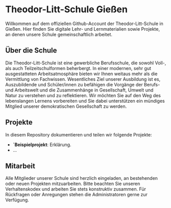 # Theodor-Litt-Schule Gießen
Willkommen auf dem offiziellen Github-Account der Theodor-Litt-Schule in Gießen. Hier finden Sie digitale Lehr- und Lernmaterialien sowie Projekte, an denen unsere Schule gemeinschaftlich arbeitet.

## Über die Schule
Die Theodor-Litt-Schule ist eine gewerbliche Berufsschule, die sowohl Voll-, als auch Teilzeitschulformen beherbergt. In einer modernen, sehr gut ausgestatteten Arbeitsatmosphäre bieten wir Ihnen weitaus mehr als die Vermittlung von Fachwissen.
Wesentliches Ziel unserer Ausbildung ist es, Auszubildende und Schüler/innen zu befähigen die Vorgänge der Berufs- und Arbeitswelt und die Zusammenhänge in Gesellschaft, Umwelt und Natur zu verstehen und zu reflektieren. Wir möchten Sie auf den Weg des lebenslangen Lernens vorbereiten und Sie dabei unterstützen ein mündiges Mitglied unserer demokratischen Gesellschaft zu werden.

## Projekte

In diesem Repository dokumentieren und teilen wir folgende Projekte:

- **´Beispielprojekt**: Erklärung.
- ... 

## Mitarbeit
Alle Mitglieder unserer Schule sind herzlich eingeladen, an bestehenden oder neuen Projekten mitzuarbeiten. Bitte beachten Sie unseren Verhaltenskodex und arbeiten Sie stets konstruktiv zusammen. Für Rückfragen oder Anregungen stehen die Administratoren gerne zur Verfügung.
